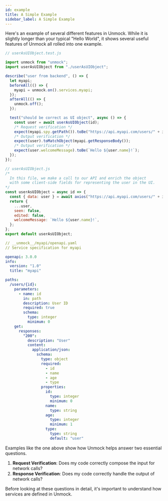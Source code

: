 ```yaml
---
id: example
title: A Simple Example
sidebar_label: A Simple Example
---
```


Here's an example of several different features in Unmock. While it is slightly longer than your typical "Hello World", it shows several useful features of Unmock all rolled into one example.

<!--DOCUSAURUS_CODE_TABS-->

<!--Test-->

```javascript
// userAsUIObject.test.js

import unmock from "unmock";
import userAsUIObject from "./userAsUIObject";

describe("user from backend", () => {
  let myapi;
  beforeAll(() => {
    myapi = unmock.on().services.myapi;
  });
  afterAll(() => {
    unmock.off();
  });

  test("should be correct as UI object", async () => {
    const user = await userAsUIObject(id);
    /* Request verification */
    expect(myapi.spy.getPath()).toBe("https://api.myapi.com/users/" + id);
    /* Output verification */
    expect(user).toMatchObject(myapi.getResponseBody());
    /* Output verification */
    expect(user.welcomeMessage).toBe(`Hello ${user.name}!`);
  });
});
```

<!--Code-->

```javascript
// userAsUIObject.js
/*
  In this file, we make a call to our API and enrich the object
  with some client-side fields for representing the user in the UI.
*/
const userAsUIObject = async id => {
  const { data: user } = await axios("https://api.myapi.com/users/" + id);
  return {
    ...user,
    seen: false,
    edited: false,
    welcomeMessage: `Hello ${user.name}!`,
  };
};
export default userAsUIObject;
```

<!--YAML-->

```yaml
// __unmock__/myapi/openapi.yaml
// Service specification for myapi

openapi: 3.0.0
info:
  version: "1.0"
  title: "myapi"

paths:
  /users/{id}:
    parameters:
      - name: id
        in: path
        description: User ID
        required: true
        schema:
          type: integer
          minimum: 0
    get:
      responses:
        "200":
          description: "User"
          content:
            application/json:
              schema:
                type: object
                required:
                  - id
                  - name
                  - age
                  - type
                properties:
                  id:
                    type: integer
                    minimum: 0
                  name:
                    type: string
                  age:
                    type: integer
                    minimum: 1
                  type:
                    type: string
                    default: "user"
```

<!--END_DOCUSAURUS_CODE_TABS-->

Examples like the one above show how Unmock helps answer two essential questions.

1. **Request Verification**: Does my code correctly compose the input for network calls?
2. **Response Verification**: Does my code correctly handle the output of network calls?

Before looking at these questions in detail, it's important to understand how services are defined in Unmock.
